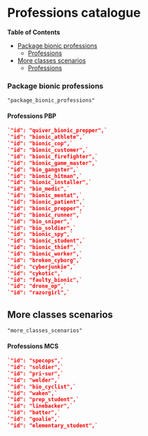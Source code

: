 # Professions catalogue


**Table of Contents**
<!-- START doctoc generated TOC please keep comment here to allow auto update -->
<!-- DON'T EDIT THIS SECTION, INSTEAD RE-RUN doctoc TO UPDATE -->

- [Package bionic professions](#package-bionic-professions)
  - [Professions](#professions-pbp)
- [More classes scenarios](#more-classes-scenarios)
  * [Professions](#professions-mcs)

<!-- END doctoc generated TOC please keep comment here to allow auto update -->

### Package bionic professions
```Regex
"package_bionic_professions"
```


#### Professions PBP
```Json
`"id": "quiver_bionic_prepper",`
`"id": "bionic_athlete",`
`"id": "bionic_cop",`
`"id": "bionic_customer",`
`"id": "bionic_firefighter",`
`"id": "bionic_game_master",`
`"id": "bio_gangster",`
`"id": "bionic_hitman",`
`"id": "bionic_installer",`
`"id": "bio_medic",`
`"id": "bionic_mentat",`
`"id": "bionic_patient",`
`"id": "bionic_prepper",`
`"id": "bionic_runner",`
`"id": "bio_sniper",`
`"id": "bio_soldier",`
`"id": "bionic_spy",`
`"id": "bionic_student",`
`"id": "bionic_thief",`
`"id": "bionic_worker",`
`"id": "broken_cyborg",`
`"id": "cyberjunkie",`
`"id": "cykotic",`
`"id": "faulty_bionic",`
`"id": "drone_op",`
`"id": "razorgirl",`
```


## More classes scenarios
```Regex
"more_classes_scenarios"
```

#### Professions MCS

```Json
`"id": "specops",`
`"id": "soldier",`
`"id": "pri-sur",`
`"id": "welder",`
`"id": "bio_cyclist",`
`"id": "waken",`
`"id": "prep_student",`
`"id": "linebacker",`
`"id": "batter",`
`"id": "goalie",`
`"id": "elementary_student",`
```



